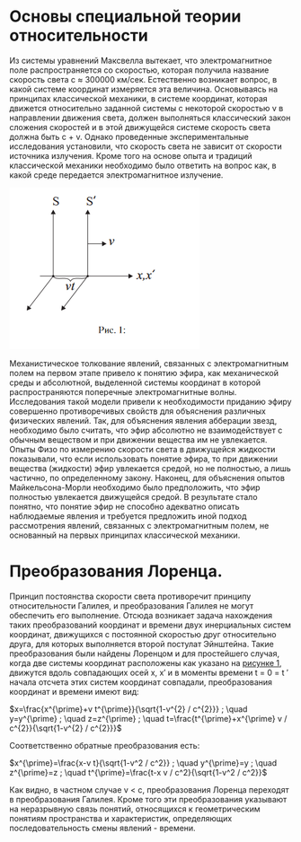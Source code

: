 #  Основы специальной теории относительности

Из системы уравнений Максвелла вытекает, что электромагнитное поле распространяется со скоростью, которая получила название скорость света c ≈ 300000 км/сек. Естественно возникает вопрос, в какой системе координат измеряется эта величина. Основываясь на принципах классической механики, в системе координат, которая движется относительно заданной системы с некоторой скоростью v в направлении движения света, должен выполняться классический закон сложения скоростей и в этой движущейся системе
скорость света должна быть c + v. Однако проведенные экспериментальные исследования установили, что скорость света не зависит от скорости источника излучения. Кроме того на основе опыта и традиций
классической механики необходимо было ответить на вопрос как, в какой среде передается электромагнитное
излучение.

![](img1/Pasted%20image%2020240411113621.png)

Механистическое толкование явлений, связанных с электромагнитным полем на первом этапе привело к понятию эфира, как механической среды и абсолютной, выделенной системы координат в которой распространяются поперечные электромагнитные волны.
Исследования такой модели привели к необходимости приданию эфиру совершенно противоречивых свойств для объяснения различных физических явлений. Так,
для объяснения явления абберации звезд, необходимо было считать, что эфир абсолютно не взаимодействует с обычным веществом и при движении вещества им не увлекается. Опыты Физо по измерению скорости света в движущейся жидкости показывали, что если использовать понятие эфира, то при движении вещества (жидкости) эфир увлекается средой, но не полностью, а лишь частично, по определенному закону. Наконец, для объяснения
опытов Майкельсона-Морли необходимо было предположить, что эфир полностью увлекается движущейся средой. В результате стало понятно, что понятие эфир не способно адекватно описать наблюдаемые явления и требуется предложить иной подход рассмотрения явлений, связанных с электромагнитным полем, не основанный на первых принципах классической механики.

# Преобразования Лоренца.
Принцип постоянства скорости света противоречит принципу относительности Галилея, и преобразования Галилея не могут обеспечить его выполнение. Отсюда возникает задача нахождения таких преобразований координат и времени двух инерциальных систем координат, движущихся с постоянной
скоростью друг относительно друга, для которых выполняется второй постулат Эйнштейна. Такие преобразования были найдены Лоренцом и для простейшего случая, когда две системы координат
расположены как указано на [рисунке 1](img1/Pasted%20image%2020240411115045.png), движутся вдоль совпадающих осей x, x′ и в моменты времени t = 0 = t ′ начала отсчета этих систем координат совпадали, преобразования координат и времени имеют вид:

$x=\frac{x^{\prime}+v t^{\prime}}{\sqrt{1-v^{2} / c^{2}}} ; \quad y=y^{\prime} ; \quad z=z^{\prime} ; \quad t=\frac{t^{\prime}+x^{\prime} v / c^{2}}{\sqrt{1-v^{2} / c^{2}}}$

Соответственно обратные преобразования есть:


$x^{\prime}=\frac{x-v t}{\sqrt{1-v^2 / c^2}} ; \quad y^{\prime}=y ; \quad z^{\prime}=z ; \quad t^{\prime}=\frac{t-x v / c^2}{\sqrt{1-v^2 / c^2}}$

Как видно, в частном случае v < c, преобразования Лоренца переходят в преобразования Галилея. Кроме того эти преобразования указывают на неразрывную связь понятий, относящихся к геометрическим понятиям пространства и характеристик, определяющих последовательность смены явлений - времени.

